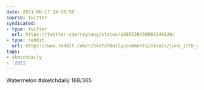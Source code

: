 ```yaml
---
date: 2021-06-17 14:50:50
source: twitter
syndicated:
- type: twitter
  url: https://twitter.com/roytang/status/1405538430902149126/
- type: reddit
  url: https://www.reddit.com/r/SketchDaily/comments/o1so2s/june_17th_watermelon/h23j3wr/
tags:
- sketchdaily
- '2021'
---
```


Watermelon #sketchdaily 168/365